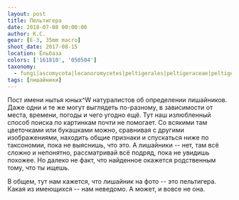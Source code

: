 ```yaml
---
layout: post
title: Пельтигера
date: 2018-07-08 00:00:00
author: К.С.
gear: [E-3, 35mm macro]
shoot_date: 2017-08-15
location: Ёльбаза
colors: ['161810', '050504']
taxonomy:
  - fungi|ascomycota|lecanoromycetes|peltigerales|peltigeraceae|peltigera|peltigera rufescens
tags: [лишайники]
---
```

Пост имени нытья юных^W натуралистов об определении лишайников. Даже одни и те же могут выглядеть по-разному, в зависимости от места, времени, погоды и чего угодно ещё. Тут наш излюбленный способ поиска по картинкам почти не помогает. Со всякими там цветочками или букашками можно, сравнивая с другими изображениями, находить общие признаки и спускаться ниже по таксономии, пока не выяснишь, что это. А лишайники -- нет, там всё сложно и непонятно, рассматривай всё подряд, пока не увидишь похожее. Но далеко не факт, что найденное окажется родственным тому, что ты ищешь.

В общем, тут нам кажется, что лишайник на фото -- это пельтигера. Какая из имеющихся -- нам неведомо. А может, и вовсе не она.

